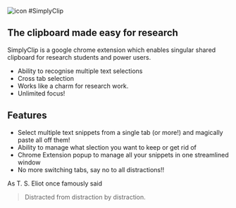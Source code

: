 ![icon](https://github.com/lalit10/SimplyClip/blob/main/images/paper-clip_32.png)
#SimplyClip
##  The clipboard made easy for research

<placeholder builds>
<placeholder doi>
<placeholder tests>


SimplyClip is a google chrome extension which enables singular shared clipboard for research students and power users.

- Ability to recognise multiple text selections
- Cross tab selection
- Works like a charm for research work.
- Unlimited focus!

## Features

- Select multiple text snippets from a single tab (or more!) and magically paste all off them!
- Ability to manage what slection you want to keep or get rid of
- Chrome Extension popup to manage all your snippets in one streamlined window
- No more switching tabs, say no to all distractions!!

 
As T. S. Eliot once famously said

> Distracted from distraction by distraction.
